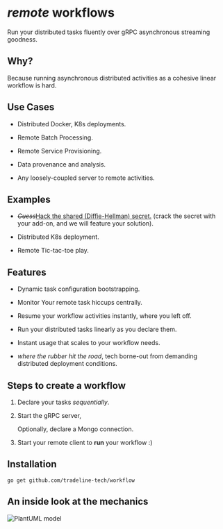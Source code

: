 # _remote_ workflows

Run your distributed tasks fluently over gRPC asynchronous streaming goodness.

## Why?
Because running asynchronous distributed activities as a cohesive linear workflow is hard.
 
## Use Cases
* Distributed Docker, K8s deployments.

* Remote Batch Processing.

* Remote Service Provisioning.

* Data provenance and analysis.

* Any loosely-coupled server to remote activities.

## Examples
* _~~Guess~~_[Hack the shared (Diffie-Hellman) secret.](https://github.com/tradeline-tech/workflow/tree/development/examples/secret) (crack the secret with your add-on, and we will feature your solution).

* Distributed K8s deployment.

* Remote Tic-tac-toe play.

## Features
* Dynamic task configuration bootstrapping.

* Monitor Your remote task hiccups centrally.

* Resume your workflow activities instantly, where you left off.

* Run your distributed tasks linearly as you declare them.

* Instant usage that scales to your workflow needs.

* _where the rubber hit the road_, tech borne-out from demanding distributed deployment conditions.

## Steps to create a workflow
1. Declare your tasks _sequentially_.

2. Start the gRPC server,

    Optionally, declare a Mongo connection.

3. Start your remote client to **run** your workflow :)

## Installation

`go get github.com/tradeline-tech/workflow`

## An inside look at the mechanics

![PlantUML model](http://www.plantuml.com/plantuml/svg/fLD1ReCm4Bpx5HjESA0FYA8g5SSgKGIfUgXwS613KS0RsIOflw-90m4ARQhwPArtPZopzb9fBdLPvEmZIn3sH7f7dupnM9E440lI-A9GiXsL8k6o0iSM7OP2Pxg22EK9vIl9mpwdCuifpp7M6Ga5ZZs3vb2zlJiiuPhlk49msZ94cck4JC2AH4eEOpTX0Dz_78Z07D9m4ypd4OgaAQvvWSzOkHuRD2_yqOiOaZMUcueBvpuFU0pCUZ9MJbpZq2QODQ8pQMaW5fFOPobuOpp6xdU_OIbMN9ZiI5PRhWxA7SFQi6nu1XHObONVYSlM3Fe2xrcqkARUq7G9OnAgBF1w_M7d3uE2Mhg-Tq35CSVwUMp9zbwDZ0SnbeFhtKxWaiKaWUbhdcllpTXQc-EqOLaAkpSetOxFkz_vK6uZAPMerDzS1tIi_atIHXTYFSJVexEAev_jDiQxmfZDUYn1JWexG8cwb8AnEuqqsuU8dmpD16pwBngAAv9rr9SeahB8lm00)
